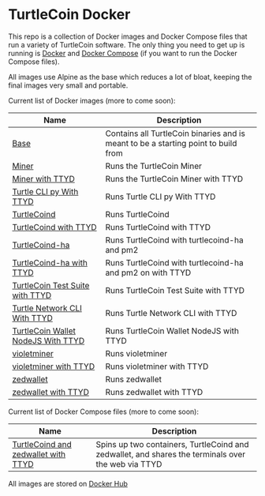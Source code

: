 # TurtleCoin Docker

This repo is a collection of Docker images and Docker Compose files that run a variety of TurtleCoin software. The only thing you need to get up is running is [Docker](https://docs.docker.com/install/#supported-platforms) and [Docker Compose](https://docs.docker.com/compose/install/) (if you want to run the Docker Compose files).

All images use Alpine as the base which reduces a lot of bloat, keeping the final images very small and portable.

Current list of Docker images (more to come soon):

| Name | Description |
| --- | --- |
| [Base](dockerfiles/base) | Contains all TurtleCoin binaries and is meant to be a starting point to build from |
| [Miner](dockerfiles/miner) | Runs the TurtleCoin Miner|
| [Miner with TTYD](dockerfiles/miner-ttyd) | Runs the TurtleCoin Miner with TTYD |
| [Turtle CLI py With TTYD](dockerfiles/turtle-cli-py-ttyd) | Runs Turtle CLI py With TTYD |
| [TurtleCoind](dockerfiles/turtlecoind) | Runs TurtleCoind |
| [TurtleCoind with TTYD](dockerfiles/turtlecoind-ttyd) | Runs TurtleCoind with TTYD |
| [TurtleCoind-ha](dockerfiles/turtlecoind-ha) | Runs TurtleCoind with turtlecoind-ha and pm2 |
| [TurtleCoind-ha with TTYD](dockerfiles/turtlecoind-ha-ttyd) | Runs TurtleCoind with turtlecoind-ha and pm2 on with TTYD |
| [TurtleCoin Test Suite with TTYD](dockerfiles/turtlecoin-test-suite-ttyd) | Runs TurtleCoin Test Suite with TTYD |
| [Turtle Network CLI With TTYD ](dockerfiles/turtle-network-cli-ttyd) | Runs Turtle Network CLI with TTYD |
| [TurtleCoin Wallet NodeJS With TTYD ](dockerfiles/turtlecoin-wallet-nodejs-ttyd) | Runs TurtleCoin Wallet NodeJS with TTYD |
| [violetminer](dockerfiles/violetminer) | Runs violetminer |
| [violetminer with TTYD](dockerfiles/violetminer-ttyd) | Runs violetminer with TTYD |
| [zedwallet](dockerfiles/zedwallet) | Runs zedwallet |
| [zedwallet with TTYD](dockerfiles/zedwallet-ttyd) | Runs zedwallet with TTYD |

Current list of Docker Compose files (more to come soon):

| Name | Description |
| --- | --- |
| [TurtleCoind and zedwallet with TTYD](docker-compose/turtlecoind-zedwallet-ttyd) | Spins up two containers, TurtleCoind and zedwallet, and shares the terminals over the web via TTYD |

All images are stored on [Docker Hub](https://hub.docker.com/r/andrewnk/turtlecoin)